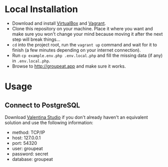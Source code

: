 # Local Installation
 - Download and install [VirtualBox](https://www.virtualbox.org/wiki/Downloads) and [Vagrant](https://www.vagrantup.com/downloads.html).
 - Clone this repository on your machine. Place it where you want and make sure you won't change your mind because moving it after the next step will break things...
 - `cd` into the project root, run the `vagrant up` command and wait for it to finish (a few minutes depending on your internet connection).
 - Run `cp example.env.php .env.local.php` and fill the missing data (if any) in `.env.local.php`.
 - Browse to http://groupeat.app and make sure it works.

# Usage

## Connect to PostgreSQL

Download [Valentina Studio](http://www.valentina-db.com/en/all-downloads) if you don't already haven't an equivalent solution and
use the following information:
 - method: TCP/IP
 - host: 127.0.0.1
 - port: 54320
 - user: groupeat
 - password: secret
 - database: groupeat
